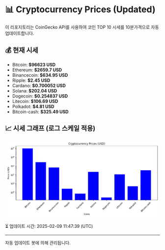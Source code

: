 
# 📊 Cryptocurrency Prices (Updated)

이 리포지토리는 CoinGecko API를 사용하여 코인 TOP 10 시세를 10분가격으로 자동 업데이트합니다.

## 💰 현재 시세
- Bitcoin: **$96623 USD**
- Ethereum: **$2659.7 USD**
- Binancecoin: **$634.95 USD**
- Ripple: **$2.45 USD**
- Cardano: **$0.700052 USD**
- Solana: **$202.04 USD**
- Dogecoin: **$0.254837 USD**
- Litecoin: **$106.69 USD**
- Polkadot: **$4.81 USD**
- Bitcoin-cash: **$325.49 USD**

## 📈 시세 그래프 (로그 스케일 적용)
![Crypto Prices](crypto_prices.png)

⏳ 업데이트 시간: 2025-02-09 11:47:39 (UTC)

---
자동 업데이트 봇에 의해 관리됩니다.
